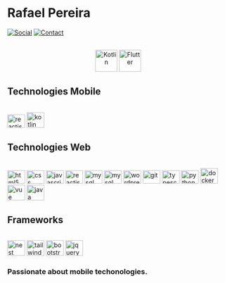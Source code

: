 # Rafael Pereira

[![Social](https://img.shields.io/badge/LinkedIn-0077B5?style=for-the-badge&logo=linkedin&logoColor=white)](https://www.linkedin.com/in/rafael-pereira-40a853230/)
[![Contact](https://img.shields.io/badge/Microsoft_Outlook-0078D4?style=for-the-badge&logo=microsoft-outlook&logoColor=white)](mailto:rafaengcivilrj@outlook.com)
<br>


<br>

<div align="center">
	<img width="50" src="https://user-images.githubusercontent.com/25181517/185062810-7ee0c3d2-17f2-4a98-9d8a-a9576947692b.png" alt="Kotlin" title="Kotlin"/>
	<img width="50" src="https://user-images.githubusercontent.com/25181517/186150365-da1eccce-6201-487c-8649-45e9e99435fd.png" alt="Flutter" title="Flutter"/>
</div>

## Technologies Mobile

<div style="display: inline_block"><br>
  <img alingn="center" alt="reactjs" height="30" width="40" src="https://cdn.jsdelivr.net/gh/devicons/devicon/icons/react/react-original.svg">
  <img alingn="bottom" alt="kotlin" height="35" width="40" src="https://cdn.jsdelivr.net/gh/devicons/devicon/icons/kotlin/kotlin-original.svg">
  
</div>

## Technologies Web

<div style="display: inline_block"><br>

<img alingn="center" alt="html5" height="30" width="40" src="https://cdn.jsdelivr.net/gh/devicons/devicon/icons/html5/html5-original.svg">
<img alingn="center" alt="css" height="30" width="40" src="https://cdn.jsdelivr.net/gh/devicons/devicon/icons/css3/css3-original.svg">
 
<img alingn="center" alt="javascript" height="30" width="40" src="https://cdn.jsdelivr.net/gh/devicons/devicon/icons/javascript/javascript-original.svg">
<img alingn="center" alt="reactjs" height="30" width="40" src="https://cdn.jsdelivr.net/gh/devicons/devicon/icons/react/react-original.svg">
<img alingn="center" alt="mysql" height="30" width="40" src="https://cdn.jsdelivr.net/gh/devicons/devicon/icons/mysql/mysql-original.svg">
<img alingn="center" alt="mysql" height="30" width="40" src="https://cdn.jsdelivr.net/gh/devicons/devicon/icons/nodejs/nodejs-original.svg">
  <img alingn="center" alt="wordpress" height="30" width="40" src="https://cdn.jsdelivr.net/gh/devicons/devicon/icons/wordpress/wordpress-plain.svg">
<img alingn="center" alt="git" height="30" width="40" src="https://cdn.jsdelivr.net/gh/devicons/devicon/icons/git/git-original.svg">
<img alingn="center" alt="typescript" height="30" width="40" src="https://cdn.jsdelivr.net/gh/devicons/devicon/icons/typescript/typescript-original.svg">
<img alingn="center" alt="python" height="30" width="40" src="https://cdn.jsdelivr.net/gh/devicons/devicon/icons/python/python-original.svg">
<img alingn="bottom" alt="docker" height="35" width="40" src="https://cdn.jsdelivr.net/gh/devicons/devicon/icons/docker/docker-plain.svg">
<img alingn="bottom" alt="vue" height="35" width="40" src="https://cdn.jsdelivr.net/gh/devicons/devicon/icons/vuejs/vuejs-original.svg">
<img alingn="bottom" alt="java" height="35" width="40" src="https://cdn.jsdelivr.net/gh/devicons/devicon/icons/java/java-original.svg">
</div>

## Frameworks

<div style="display: inline_block"><br>
<img alingn="bottom" alt="nest" height="35" width="40"  src="https://cdn.jsdelivr.net/gh/devicons/devicon/icons/nestjs/nestjs-plain.svg" />
  <img  alingn="bottom" alt="tailwindcss" height="35" width="40" src="https://cdn.jsdelivr.net/gh/devicons/devicon/icons/tailwindcss/tailwindcss-plain.svg" />
  <img alingn="bottom" alt="bootstrap" height="35" width="40" src="https://cdn.jsdelivr.net/gh/devicons/devicon/icons/bootstrap/bootstrap-original.svg">
<img alingn="bottom" alt="jquery" height="35" width="40" src="https://cdn.jsdelivr.net/gh/devicons/devicon/icons/jquery/jquery-original.svg">
</div>


### Passionate about mobile techonologies.

